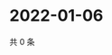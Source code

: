 # 2022-01-06

共 0 条

<!-- BEGIN WEIBO -->
<!-- 最后更新时间 Thu Jan 06 2022 12:20:23 GMT+0800 (China Standard Time) -->

<!-- END WEIBO -->
